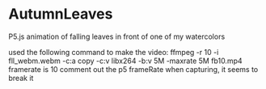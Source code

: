 # AutumnLeaves
P5.js animation of falling leaves in front of one of my watercolors


used the following command to make the video: ffmpeg -r 10 -i fll_webm.webm -c:a copy -c:v libx264 -b:v 5M -maxrate 5M fb10.mp4
framerate is 10
comment out the p5 frameRate when capturing, it seems to break it
